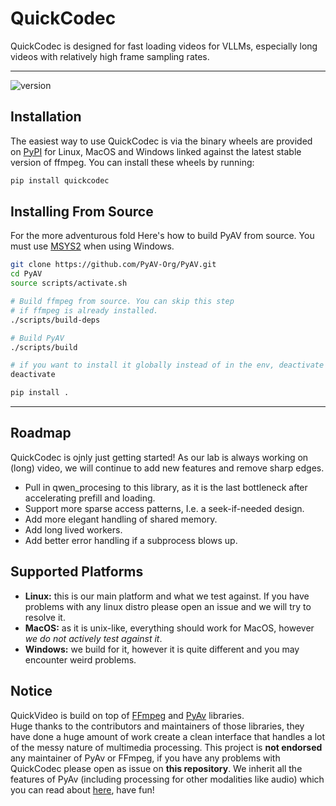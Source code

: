QuickCodec
====

QuickCodec is designed for fast loading videos for VLLMs, especially long videos with relatively high frame sampling rates.

---

![version]


Installation
------------

The easiest way to use QuickCodec is via the binary wheels are provided on [PyPI][pypi] for Linux, MacOS and Windows linked against the latest stable version of ffmpeg. You can install these wheels by running:

```bash
pip install quickcodec
```


Installing From Source
----------------------

For the more adventurous fold  Here's how to build PyAV from source. You must use [MSYS2](https://www.msys2.org/) when using Windows.

```bash
git clone https://github.com/PyAV-Org/PyAV.git
cd PyAV
source scripts/activate.sh

# Build ffmpeg from source. You can skip this step
# if ffmpeg is already installed.
./scripts/build-deps

# Build PyAV
./scripts/build

# if you want to install it globally instead of in the env, deactivate
deactivate

pip install .
```

---

Roadmap
----------------------

QuickCodec is ojnly just getting started!
As our lab is always working on (long) video, we will continue to add new features and remove sharp edges.

- Pull in qwen_procesing to this library, as it is the last bottleneck after accelerating prefill and loading.
- Support more sparse access patterns, I.e. a seek-if-needed design.
- Add more elegant handling of shared memory.
- Add long lived workers.
- Add better error handling if a subprocess blows up.


Supported Platforms
----------------------
- **Linux:** this is our main platform and what we test against. If you have problems with any linux distro please open an issue and we will try to resolve it.
- **MacOS:** as it is unix-like, everything should work for MacOS, however *we do not actively test against it*.
- **Windows:** we build for it, however it is quite different and you may encounter weird problems.

Notice
----------------------
QuickVideo is build on top of [FFmpeg][ffmpeg] and [PyAv][pyav] libraries.  
Huge thanks to the contributors and maintainers of those libraries, they have done a huge amount of work create a clean interface that handles a lot of the messy nature of multimedia processing.
This project is **not endorsed** any maintainer of PyAv or FFmpeg, if you have any problems with QuickCodec please open as issue on **this repository**.
We inherit all the features of PyAv (including processing for other modalities like audio) which you can read about [here][docs], have fun!


[conda-badge]: https://img.shields.io/conda/vn/conda-forge/av.svg?colorB=CCB39A
[conda]: https://anaconda.org/conda-forge/av
[docs-badge]: https://img.shields.io/badge/docs-on%20pyav.basswood--io.com-blue.svg
[docs]: https://pyav.basswood-io.com
[pypi-badge]: https://img.shields.io/pypi/v/av.svg?colorB=CCB39A
[pypi]: https://pypi.org/project/quickvideo
[discuss]: https://github.com/PyAV-Org/PyAV/discussions
[version]: https://img.shields.io/badge/Version-0.0.1-blue
[github-tests-badge]: https://github.com/PyAV-Org/PyAV/workflows/tests/badge.svg
[github-tests]: https://github.com/PyAV-Org/PyAV/actions?workflow=tests
[github]: https://github.com/TigerLab/PyAV

[ffmpeg]: https://ffmpeg.org/
[pyav]: https://github.com/PyAV-Org/PyAV
